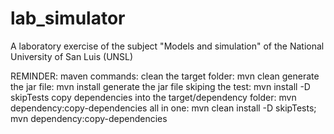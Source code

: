 # lab_simulator

A laboratory exercise of the subject "Models and simulation" of the National University of San Luis (UNSL)

REMINDER:
maven commands:
clean the target folder: mvn clean
generate the jar file: mvn install
generate the jar file skiping the test: mvn install -D skipTests
copy dependencies into the target/dependency folder: mvn dependency:copy-dependencies
all in one: mvn clean install -D skipTests; mvn dependency:copy-dependencies
